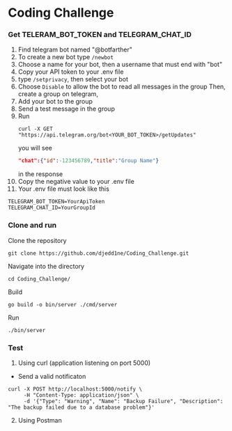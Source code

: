 # Coding Challenge
### Get TELERAM_BOT_TOKEN and TELEGRAM_CHAT_ID 
1. Find telegram bot named "@botfarther"
3. To create a new bot type `/newbot`
4. Choose a name for your bot, then a username that must end with "bot"
5. Copy your API token to your .env file
6. type `/setprivacy`, then select your bot
7. Choose `Disable` to allow the bot to read all messages in the group
Then, create a group on telegram,
8. Add your bot to the group
9. Send a test message in the group
10. Run
    ```shell
    curl -X GET "https://api.telegram.org/bot<YOUR_BOT_TOKEN>/getUpdates"
    ```
    you will see
    ```json
    "chat":{"id":-123456789,"title":"Group Name"}
    ```
    in the response
12. Copy the negative value to your .env file
13. Your .env file must look like this 
```.env
TELEGRAM_BOT_TOKEN=YourApiToken
TELEGRAM_CHAT_ID=YourGroupId
```

### Clone and run
Clone the repository
```shell
git clone https://github.com/djedd1ne/Coding_Challenge.git
```
Navigate into the directory
```shell
cd Coding_Challenge/
```
Build
```shell
go build -o bin/server ./cmd/server
```
Run
```shell
./bin/server
```
### Test
1. Using curl (application listening on port 5000)
* Send a valid notificaton
```shell
curl -X POST http://localhost:5000/notify \
     -H "Content-Type: application/json" \
     -d '{"Type": "Warning", "Name": "Backup Failure", "Description": "The backup failed due to a database problem"}'
```
2. Using Postman
